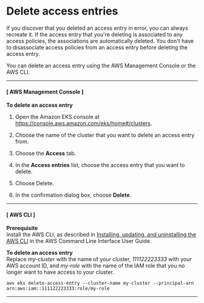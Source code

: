 # Delete access entries<a name="deleting-access-entries"></a>

If you discover that you deleted an access entry in error, you can always recreate it\. If the access entry that you're deleting is associated to any access policies, the associations are automatically deleted\. You don't have to disassociate access policies from an access entry before deleting the access entry\.

You can delete an access entry using the AWS Management Console or the AWS CLI\.

------
#### [ AWS Management Console ]

**To delete an access entry**

1. Open the Amazon EKS console at [https://console\.aws\.amazon\.com/eks/home\#/clusters](https://console.aws.amazon.com/eks/home#/clusters)\.

1. Choose the name of the cluster that you want to delete an access entry from\.

1. Choose the **Access** tab\.

1. In the **Access entries** list, choose the access entry that you want to delete\.

1. Choose Delete\.

1. In the confirmation dialog box, choose **Delete**\.

------
#### [ AWS CLI ]

**Prerequisite**  
Install the AWS CLI, as described in [Installing, updating, and uninstalling the AWS CLI](https://docs.aws.amazon.com/cli/latest/userguide/cli-chap-install.html) in the AWS Command Line Interface User Guide\.

**To delete an access entry**  
Replace *my\-cluster* with the name of your cluster, *111122223333* with your AWS account ID, and *my\-role* with the name of the IAM role that you no longer want to have access to your cluster\.

```
aws eks delete-access-entry --cluster-name my-cluster --principal-arn arn:aws:iam::111122223333:role/my-role
```

------
